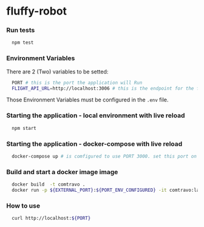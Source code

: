 # fluffy-robot

### Run tests

```sh
  npm test
```

### Environment Variables

There are 2 (Two) variables to be setted:

```sh
  PORT # this is the port the application will Run
  FLIGHT_API_URL=http://localhost:3006 # this is the endpoint for the flight service without the slug
```

Those Environment Variables must be configured in the `.env` file.

### Starting the application - local environment with live reload

```sh
  npm start
```

### Starting the application - docker-compose with live reload

```sh
  docker-compose up # is comfigured to use PORT 3000. set this port on .env
```

### Build and start a docker image image

```sh
  docker build  -t comtravo .
  docker run -p ${EXTERNAL_PORT}:${PORT_ENV_CONFIGURED} -it comtravo:latest
```

### How to use

```sh
  curl http://localhost:${PORT}
```
